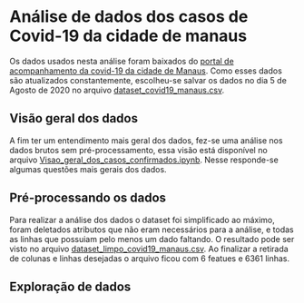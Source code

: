 # Análise de dados dos casos de Covid-19 da cidade de manaus

Os dados usados nesta análise foram baixados do [portal de acompanhamento da covid-19 da cidade de Manaus](https://covid19.manaus.am.gov.br/monitoramento/). Como esses dados são atualizados constantemente, escolheu-se salvar os dados no dia 5 de Agosto de 2020 no arquivo [dataset_covid19_manaus.csv](dataset/dataset_covid19_manaus.csv).

## Visão geral dos dados

A fim ter um entendimento mais geral dos dados, fez-se uma análise nos dados brutos sem pré-processamento, essa visão está disponível no arquivo [Visao_geral_dos_casos_confirmados.ipynb](Visao_geral_dos_casos_confirmados.ipynb). Nesse  responde-se algumas questões mais gerais dos dados.

## Pré-processando os dados
Para realizar a análise dos dados o dataset foi simplificado ao máximo, foram deletados atributos que não eram necessários para a análise, e todas as linhas que possuiam pelo menos um dado faltando. O resultado pode ser visto no arquivo [dataset_limpo_covid19_manaus.csv](dataset/dataset_limpo_covid19_manaus.csv). Ao finalizar a retirada de colunas e linhas desejadas o arquivo ficou com 6 featues e 6361 linhas.

## Exploração de dados